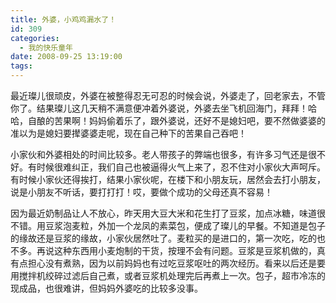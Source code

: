 ```yaml
---
title: 外婆，小鸡鸡漏水了！
id: 309
categories:
  - 我的快乐童年
date: 2008-09-25 13:19:00
tags:
---
```


最近璨儿很顽皮，外婆在被整得忍无可忍的时候会说，外婆走了，回老家去，不管你了。结果璨儿这几天稍不满意便冲着外婆说，外婆去坐飞机回海门，拜拜！哈哈，自酿的苦果啊！妈妈偷着乐了，跟外婆说，还好不是媳妇吧，要不然做婆婆的准以为是媳妇要撵婆婆走呢，现在自己种下的苦果自己吞吧！

小家伙和外婆相处的时间比较多。老人带孩子的弊端也很多，有许多习气还是很不好。有时候很难纠正，我们自己也被逼得火气上来了，忍不住对小家伙大声呵斥。有时候小家伙还得挨打，结果小家伙呢，在楼下和小朋友玩，居然会去打小朋友，说是小朋友不听话，要打打打！哎，要做个成功的父母还真不容易！

因为最近奶制品让人不放心，昨天用大豆大米和花生打了豆浆，加点冰糖，味道很不错。用豆浆泡麦粒，外加一个龙凤的素菜包，便成了璨儿的早餐。不知道是包子的缘故还是豆浆的缘故，小家伙居然吐了。麦粒买的是进口的，第一次吃，吃的也不多。再说这种东西用小麦炮制的干货，按理不会有问题。豆浆是豆浆机做的，真有点担心没有煮熟，因为以前妈妈也有过吃豆浆呕吐的两次经历。看来以后还是要用搅拌机绞碎过滤后自己煮，或者豆浆机处理完后再煮上一次。包子，超市冷冻的现成品，也很难讲，但妈妈外婆吃的比较多没事。